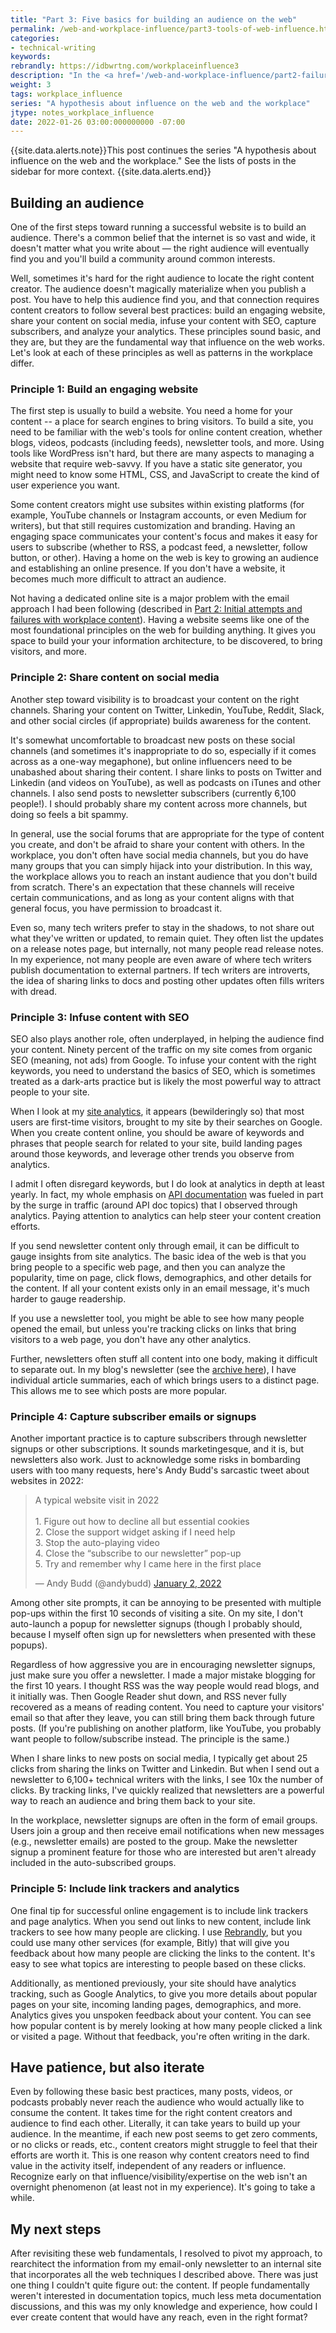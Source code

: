 ```yaml
---
title: "Part 3: Five basics for building an audience on the web"
permalink: /web-and-workplace-influence/part3-tools-of-web-influence.html
categories:
- technical-writing
keywords:
rebrandly: https://idbwrtng.com/workplaceinfluence3
description: "In the <a href='/web-and-workplace-influence/part2-failure-with-initial-attempts.html'>previous post</a>, I explained how email fails as a communication channel in the workplace, and how solely relying on email-based content can cause you to miss out on my analytics and other common web techniques. In this post, I'll look at a few aspects related to content production on the web. Although these techniques all seem basic, hardly any of them are followed in the workplace."
weight: 3
tags: workplace_influence
series: "A hypothesis about influence on the web and the workplace"
jtype: notes_workplace_influence
date: 2022-01-26 03:00:000000000 -07:00
---
```


{{site.data.alerts.note}}This post continues the series "A hypothesis about influence on the web and the workplace." See the lists of posts in the sidebar for more context. {{site.data.alerts.end}}

## Building an audience

One of the first steps toward running a successful website is to build an audience. There's a common belief that the internet is so vast and wide, it doesn't matter what you write about &mdash; the right audience will eventually find you and you'll build a community around common interests.

Well, sometimes it's hard for the right audience to locate the right content creator. The audience doesn't magically materialize when you publish a post. You have to help this audience find you, and that connection requires content creators to follow several best practices: build an engaging website, share your content on social media, infuse your content with SEO, capture subscribers, and analyze your analytics. These principles sound basic, and they are, but they are the fundamental way that influence on the web works. Let's look at each of these principles as well as patterns in the workplace differ.

### Principle 1: Build an engaging website

The first step is usually to build a website. You need a home for your content -- a place for search engines to bring visitors. To build a site, you need to be familiar with the web's tools for online content creation, whether blogs, videos, podcasts (including feeds), newsletter tools, and more. Using tools like WordPress isn't hard, but there are many aspects to managing a website that require web-savvy. If you have a static site generator, you might need to know some HTML, CSS, and JavaScript to create the kind of user experience you want.

Some content creators might use subsites within existing platforms (for example, YouTube channels or Instagram accounts, or even Medium for writers), but that still requires customization and branding. Having an engaging space communicates your content's focus and makes it easy for users to subscribe (whether to RSS, a podcast feed, a newsletter, follow button, or other). Having a home on the web is key to growing an audience and establishing an online presence. If you don't have a website, it becomes much more difficult to attract an audience.

Not having a dedicated online site is a major problem with the email approach I had been following (described in [Part 2: Initial attempts and failures with workplace content](/web-and-workplace-influence/part2-failure-with-initial-attempts.html)). Having a website seems like one of the most foundational principles on the web for building anything. It gives you space to build your your information architecture, to be discovered, to bring visitors, and more.

### Principle 2: Share content on social media

Another step toward visibility is to broadcast your content on the right channels. Sharing your content on Twitter, Linkedin, YouTube, Reddit, Slack, and other social circles (if appropriate) builds awareness for the content.

It's somewhat uncomfortable to broadcast new posts on these social channels (and sometimes it's inappropriate to do so, especially if it comes across as a one-way megaphone), but online influencers need to be unabashed about sharing their content. I share links to posts on Twitter and Linkedin (and videos on YouTube), as well as podcasts on iTunes and other channels. I also send posts to newsletter subscribers (currently 6,100 people!). I should probably share my content across more channels, but doing so feels a bit spammy.

In general, use the social forums that are appropriate for the type of content you create, and don't be afraid to share your content with others. In the workplace, you don't often have social media channels, but you do have many groups that you can simply hijack into your distribution. In this way, the workplace allows you to reach an instant audience that you don't build from scratch. There's an expectation that these channels will receive certain communications, and as long as your content aligns with that general focus, you have permission to broadcast it.

Even so, many tech writers prefer to stay in the shadows, to not share out what they've written or updated, to remain quiet. They often list the updates on a release notes page, but internally, not many people read release notes. In my experience, not many people are even aware of where tech writers publish documentation to external partners. If tech writers are introverts, the idea of sharing links to docs and posting other updates often fills writers with dread.

### Principle 3: Infuse content with SEO

SEO also plays another role, often underplayed, in helping the audience find your content. Ninety percent of the traffic on my site comes from organic SEO (meaning, not ads) from Google. To infuse your content with the right keywords, you need to understand the basics of SEO, which is sometimes treated as a dark-arts practice but is likely the most powerful way to attract people to your site.

When I look at my [site analytics](/blog/2021-site-analytics-reflections), it appears (bewilderingly so) that most users are first-time visitors, brought to my site by their searches on Google. When you create content online, you should be aware of keywords and phrases that people search for related to your site, build landing pages around those keywords, and leverage other trends you observe from analytics.

I admit I often disregard keywords, but I do look at analytics in depth at least yearly. In fact, my whole emphasis on [API documentation](/learnapidoc) was fueled in part by the surge in traffic (around API doc topics) that I observed through analytics. Paying attention to analytics can help steer your content creation efforts.

If you send newsletter content only through email, it can be difficult to gauge insights from site analytics. The basic idea of the web is that you bring people to a specific web page, and then you can analyze the popularity, time on page, click flows, demographics, and other details for the content. If all your content exists only in an email message, it's much harder to gauge readership.

If you use a newsletter tool, you might be able to see how many people opened the email, but unless you're tracking clicks on links that bring visitors to a web page, you don't have any other analytics.

Further, newsletters often stuff all content into one body, making it difficult to separate out. In my blog's newsletter (see the [archive here](https://tinyletter.com/tomjoht/archive)), I have individual article summaries, each of which brings users to a distinct page. This allows me to see which posts are more popular.

### Principle 4: Capture subscriber emails or signups

Another important practice is to capture subscribers through newsletter signups or other subscriptions. It sounds marketingesque, and it is, but newsletters also work. Just to acknowledge some risks in bombarding users with too many requests, here's Andy Budd's sarcastic tweet about websites in 2022:

<blockquote class="twitter-tweet"><p lang="en" dir="ltr">A typical website visit in 2022<br><br>1. Figure out how to decline all but essential cookies<br>2. Close the support widget asking if I need help<br>3. Stop the auto-playing video<br>4. Close the “subscribe to our newsletter” pop-up<br>5. Try and remember why I came here in the first place</p>&mdash; Andy Budd (@andybudd) <a href="https://twitter.com/andybudd/status/1477634654429663237?ref_src=twsrc%5Etfw">January 2, 2022</a></blockquote> <script async src="https://platform.twitter.com/widgets.js" charset="utf-8"></script>

Among other site prompts, it can be annoying to be presented with multiple pop-ups within the first 10 seconds of visiting a site. On my site, I don't auto-launch a popup for newsletter signups (though I probably should, because I myself often sign up for newsletters when presented with these popups).

Regardless of how aggressive you are in encouraging newsletter signups, just make sure you offer a newsletter. I made a major mistake blogging for the first 10 years. I thought RSS was the way people would read blogs, and it initially was. Then Google Reader shut down, and RSS never fully recovered as a means of reading content. You need to capture your visitors' email so that after they leave, you can still bring them back through future posts. (If you're publishing on another platform, like YouTube, you probably want people to follow/subscribe instead. The principle is the same.)

When I share links to new posts on social media, I typically get about 25 clicks from sharing the links on Twitter and Linkedin. But when I send out a newsletter to 6,100+ technical writers with the links, I see 10x the number of clicks. By tracking links, I've quickly realized that newsletters are a powerful way to reach an audience and bring them back to your site.

In the workplace, newsletter signups are often in the form of email groups. Users join a group and then receive email notifications when new messages (e.g., newsletter emails) are posted to the group. Make the newsletter signup a prominent feature for those who are interested but aren't already included in the auto-subscribed groups.

### Principle 5: Include link trackers and analytics

One final tip for successful online engagement is to include link trackers and page analytics. When you send out links to new content, include link trackers to see how many people are clicking. I use [Rebrandly](https://rebrandly.com/), but you could use many other services (for example, Bitly) that will give you feedback about how many people are clicking the links to the content. It's easy to see what topics are interesting to people based on these clicks.

Additionally, as mentioned previously, your site should have analytics tracking, such as Google Analytics, to give you more details about popular pages on your site, incoming landing pages, demographics, and more. Analytics gives you unspoken feedback about your content. You can see how popular content is by merely looking at how many people clicked a link or visited a page. Without that feedback, you're often writing in the dark.

## Have patience, but also iterate

Even by following these basic best practices, many posts, videos, or podcasts probably never reach the audience who would actually like to consume the content. It takes time for the right content creators and audience to find each other. Literally, it can take years to build up your audience. In the meantime, if each new post seems to get zero comments, or no clicks or reads, etc., content creators might struggle to feel that their efforts are worth it. This is one reason why content creators need to find value in the activity itself, independent of any readers or influence. Recognize early on that influence/visibility/expertise on the web isn't an overnight phenomenon (at least not in my experience). It's going to take a while.

## My next steps

After revisiting these web fundamentals, I resolved to pivot my approach, to rearchitect the information from my email-only newsletter to an internal site that incorporates all the web techniques I described above. There was just one thing I couldn't quite figure out: the content. If people fundamentally weren't interested in documentation topics, much less meta documentation discussions, and this was my only knowledge and experience, how could I ever create content that would have any reach, even in the right format?
